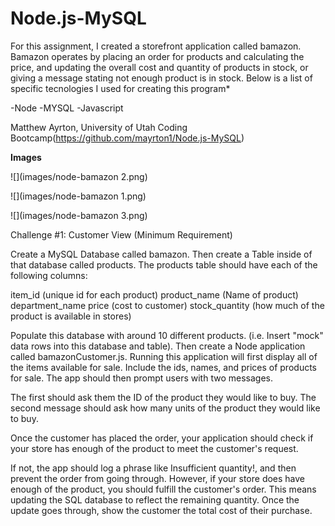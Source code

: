# Node.js-MySQL


For this assignment, I created a storefront application called bamazon. Bamazon operates by placing an order for products and calculating the price, and updating the overall cost and quantity of products in stock, or giving a message stating not enough product is in stock. Below is a list of specific tecnologies I used for creating this program*

-Node
-MYSQL 
-Javascript

Matthew Ayrton, University of Utah Coding Bootcamp(https://github.com/mayrton1/Node.js-MySQL)

**Images**


![](images/node-bamazon 2.png)


![](images/node-bamazon 1.png)

![](images/node-bamazon 3.png)

Challenge #1: Customer View (Minimum Requirement)

Create a MySQL Database called bamazon.
Then create a Table inside of that database called products.
The products table should have each of the following columns:

item_id (unique id for each product)
product_name (Name of product)
department_name
price (cost to customer)
stock_quantity (how much of the product is available in stores)

Populate this database with around 10 different products. (i.e. Insert "mock" data rows into this database and table).
Then create a Node application called bamazonCustomer.js. Running this application will first display all of the items available for sale. Include the ids, names, and prices of products for sale.
The app should then prompt users with two messages.

The first should ask them the ID of the product they would like to buy.
The second message should ask how many units of the product they would like to buy.



Once the customer has placed the order, your application should check if your store has enough of the product to meet the customer's request.

If not, the app should log a phrase like Insufficient quantity!, and then prevent the order from going through.
However, if your store does have enough of the product, you should fulfill the customer's order.
This means updating the SQL database to reflect the remaining quantity.
Once the update goes through, show the customer the total cost of their purchase.
